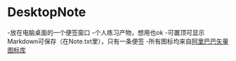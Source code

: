 # DesktopNote
-放在电脑桌面的一个便签窗口
-个人练习产物，想用也ok
-可置顶可显示Markdown可保存（在Note.txt里），只有一条便签
-所有图标均来自[阿里巴巴矢量图标库](https://www.iconfont.cn/)
